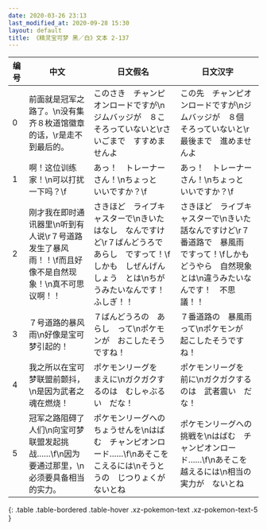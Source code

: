 ```yaml
---
date: 2020-03-26 23:13
last_modified_at: 2020-09-28 15:30
layout: default
title: 《精灵宝可梦 黑／白》文本 2-137
---
```

| 编号 | 中文 | 日文假名 | 日文汉字 |
| ---- | ---- | ---- | --- |
| 0 | 前面就是冠军之路了。\n没有集齐８枚道馆徽章的话，\r是走不到最后的。 | このさき　チャンピオンロードですが\nジムバッジが　８こ　そろっていないと\rさいごまで　すすめませんよ | この先　チャンピオンロードですが\nジムバッジが　８個　そろっていないと\r最後まで　進めませんよ |
| 1 | 啊！这位训练家！\n可以打扰一下吗？\f | あっ！　トレーナーさん！\nちょっと　いいですか？\f | あっ！　トレーナーさん！\nちょっと　いいですか？\f |
| 2 | 刚才我在即时通讯器里\n听到有人说\r７号道路发生了暴风雨！！\f而且好像不是自然现象！\n真不可思议啊！！ | さきほど　ライブキャスターで\nきいた　はなし　なんですけど\r７ばんどうろで　あらし　ですって！\fしかも　しぜんげんしょう　とは\nちがうみたいなんです！　ふしぎ！！ | さきほど　ライブキャスターで\nきいた　話なんですけど\r７番道路で　暴風雨　ですって！\fしかも　どうやら　自然現象とは\n違うみたいなんです！　不思議！！ |
| 3 | ７号道路的暴风雨\n好像是宝可梦引起的！ | ７ばんどうろの　あらし　って\nポケモンが　おこしたそうですね！ | ７番道路の　暴風雨って\nポケモンが　起こしたそうですね！ |
| 4 | 我之所以在宝可梦联盟前颤抖，\n是因为武者之魂在燃烧！ | ポケモンリーグを　まえに\nガクガクするのは　むしゃぶるい　だな！　 | ポケモンリーグを　前に\nガクガクするのは　武者震い　だな！　 |
| 5 | 冠军之路阻碍了人们\n向宝可梦联盟发起挑战……\f\n因为要通过那里，\n必须要具备相当的实力。 | ポケモンリーグへの　ちょうせんを\nはばむ　チャンピオンロード……\f\nあそこを　こえるには\nそうとうの　じつりょくが　ないとね | ポケモンリーグへの　挑戦を\nはばむ　チャンピオンロード……\f\nあそこを　越えるには\n相当の　実力が　ないとね |
{: .table .table-bordered .table-hover .xz-pokemon-text .xz-pokemon-text-5 }